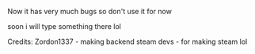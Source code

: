 Now it has very much bugs so don't use it for now

soon i will type something there lol

Credits:
Zordon1337 - making backend
steam devs - for making steam lol
